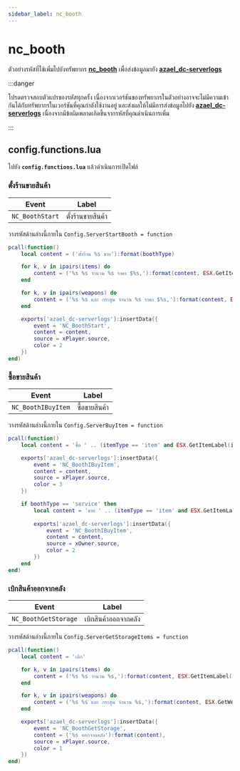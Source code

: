 ```yaml
---
sidebar_label: nc_booth
---
```


# nc_booth

ตัวอย่างรหัสที่ใช้เพิ่มไปยังทรัพยากร **[nc_booth](https://fivem.nc-developer.com/product/61f9514e3a55f)** เพื่อส่งข้อมูลมายัง **[azael_dc-serverlogs](../../)**

:::danger

โปรดตรวจสอบตัวแปรของรหัสทุกครั้ง เนื่องจากเวอร์ชันของทรัพยากรในตัวอย่างอาจจะไม่มีความเข้ากันได้กับทรัพยากรในเวอร์ชันที่คุณกำลังใช้งานอยู่ และส่งผลให้ไม่มีการส่งข้อมูลไปยัง **[azael_dc-serverlogs](./)** เนื่องจากมีข้อผิดพลาดเกิดขึ้นจากรหัสที่คุณดำเนินการเพิ่ม

:::

## config.functions.lua

ไปยัง **`config.functions.lua`** แล้วดำเนินการเปิดไฟล์

### ตั้งร้านขายสินค้า

| Event                                  | Label
|----------------------------------------|----------------------------------------
| `NC_BoothStart`                        | ตั้งร้านขายสินค้า

วางรหัสด้านล่างนี้ภายใน `Config.ServerStartBooth = function`

```lua
pcall(function()
	local content = ('ตั้งร้าน %s ขาย'):format(boothType)

	for k, v in ipairs(items) do
		content = ('%s %s จำนวน %s ราคา $%s,'):format(content, ESX.GetItemLabel(k), v.count, ESX.Math.GroupDigits(v.price))
	end

	for k, v in ipairs(weapons) do
		content = ('%s %s และ กระสุน จำนวน %s ราคา $%s,'):format(content, ESX.GetWeaponLabel(k), v.ammo, ESX.Math.GroupDigits(v.price))
	end

	exports['azael_dc-serverlogs']:insertData({
		event = 'NC_BoothStart',
		content = content,
		source = xPlayer.source,
		color = 2
	})
end)
```

### ซื้อขายสินค้า

| Event                                  | Label
|----------------------------------------|----------------------------------------
| `NC_BoothIBuyItem`                     | ซื้อขายสินค้า

วางรหัสด้านล่างนี้ภายใน `Config.ServerBuyItem = function`

```lua
pcall(function()
	local content = 'ซื้อ ' .. (itemType == 'item' and ESX.GetItemLabel(itemName) or ESX.GetWeaponLabel(itemName)) .. '' .. (itemType == 'weapon' and ' และ กระสุน' or '') .. ' จำนวน ' .. (itemCount or 0) .. '' .. (boothType == 'service' and ' จาก ' .. xOwner.name or '') .. ' เสียค่าใช้จ่าย ' .. accountBuyType .. ' จำนวน $' .. ESX.Math.GroupDigits(buyPrice) .. ' (Type: ' .. boothType .. ')'

	exports['azael_dc-serverlogs']:insertData({
		event = 'NC_BoothIBuyItem',
		content = content,
		source = xPlayer.source,
		color = 3
	})

	if boothType == 'service' then
		local content = 'ขาย ' .. (itemType == 'item' and ESX.GetItemLabel(itemName) or ESX.GetWeaponLabel(itemName)) .. '' .. (itemType == 'weapon' and ' และ กระสุน' or '') .. ' จำนวน ' .. (itemCount or 0) .. ' ให้กับ ' .. xBuyer.name .. ' ได้รับ ' .. accountSellType .. ' จำนวน $' .. ESX.Math.GroupDigits(buyPrice) .. ' หักค่าธรรมเนียม ' .. commission .. '% คงเหลือ $' .. ESX.Math.GroupDigits(netPrice) .. ' (Type: ' .. boothType .. ')'
		
		exports['azael_dc-serverlogs']:insertData({
			event = 'NC_BoothIBuyItem',
			content = content,
			source = xOwner.source,
			color = 2
		})
	end
end)
```

###  เบิกสินค้าออกจากคลัง

| Event                                  | Label
|----------------------------------------|----------------------------------------
| `NC_BoothGetStorage`                   | เบิกสินค้าออกจากคลัง

วางรหัสด้านล่างนี้ภายใน `Config.ServerGetStorageItems = function`

```lua
pcall(function()
	local content = 'เบิก'

	for k, v in ipairs(items) do
		content = ('%s %s จำนวน %s,'):format(content, ESX.GetItemLabel(k), v)
	end

	for k, v in ipairs(weapons) do
		content = ('%s %s และ กระสุน จำนวน %s,'):format(content, ESX.GetWeaponLabel(k), v)
	end

	exports['azael_dc-serverlogs']:insertData({
		event = 'NC_BoothGetStorage',
		content = ('%s ออกจากคลัง'):format(content),
		source = xPlayer.source,
		color = 1
	})
end)
```
